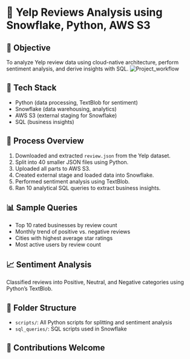 # 🧠 Yelp Reviews Analysis using Snowflake, Python, AWS S3

## 📌 Objective
To analyze Yelp review data using cloud-native architecture, perform sentiment analysis, and derive insights with SQL.
![Project_workflow](https://github.com/user-attachments/assets/25dc0535-bd70-4572-9609-57081e72a2a3)


## 🔧 Tech Stack
- Python (data processing, TextBlob for sentiment)
- Snowflake (data warehousing, analytics)
- AWS S3 (external staging for Snowflake)
- SQL (business insights)

## 📁 Process Overview
1. Downloaded and extracted `review.json` from the Yelp dataset.
2. Split into 40 smaller JSON files using Python.
3. Uploaded all parts to AWS S3.
4. Created external stage and loaded data into Snowflake.
5. Performed sentiment analysis using TextBlob.
6. Ran 10 analytical SQL queries to extract business insights.

## 📊 Sample Queries
- Top 10 rated businesses by review count
- Monthly trend of positive vs. negative reviews
- Cities with highest average star ratings
- Most active users by review count

## 📈 Sentiment Analysis
Classified reviews into Positive, Neutral, and Negative categories using Python’s TextBlob.

## 📎 Folder Structure
- `scripts/`: All Python scripts for splitting and sentiment analysis
- `sql_queries/`: SQL scripts used in Snowflake


## 🤝 Contributions Welcome
